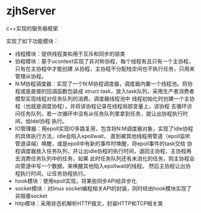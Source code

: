 # zjhServer
c++实现的服务器框架

实现了如下功能模块：
- 线程模块：提供线程类和用于互斥和同步的锁类
- 协程模块：基于ucontext实现了非对称协程，每个线程有且只有一个主协程，只有在主协程中才能创建
           从协程，主协程不分配栈空间也不执行任务，只用来管理从协程。
- N:M协程调度器：实现了一个N:M协程调度器，调度器内置一个线程池。将协程或是直接的回调函数包装成
            struct task，放入task队列，采用生产者消费者模型实现线程对任务队列的消费。调度器线程池中
            线程初始化时创建一个主协程（也就是调度协程），并将该协程记录在线程局部变量上，该协程
            去循环访问任务队列，若一次循环中没有从任务队列里拿到任务，就让出协程执行时间，给Idel协程
            执行。
- IO管理器：用epoll实现IO多路复用，包含将N:M调度器对象，实现了Idle协程的具体执行方法，idle会陷入epollwait，
            直到被其他线程用管道（epoll监听管道读端）唤醒，或是epoll中有新的事件时唤醒，将epoll事件的task交给
            协程调度器放入任务队列，并让出idle协程的执行时间，退回主协程，主协程再去消费任务队列中的任务，如果
            此时任务队列还有未消化的任务，则主协程会向管道中写一个数据，来唤醒其他陷入epollwait的线程。
            然后主协程让出协程执行时间，让任务协程执行。
- hook模块：使用epoll实现，将某些同步API给异步化
- socket模块：对linux socket编程相关API的封装，同时经由hook模块实现了非阻塞socket
- http模块：采用状态机解析HTTP报文，封装HTTP和TCP相关类
